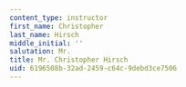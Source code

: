 ```yaml
---
content_type: instructor
first_name: Christopher
last_name: Hirsch
middle_initial: ''
salutation: Mr.
title: Mr. Christopher Hirsch
uid: 6196508b-32ad-2459-c64c-9debd3ce7506
---
```

